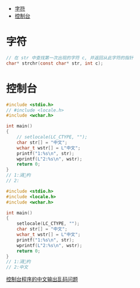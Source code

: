 <!-- TOC -->

- [字符](#字符)
- [控制台](#控制台)

<!-- /TOC -->

# 字符

```c
// 在 str 中查找第一次出现的字符 c, 并返回从此字符的指针
char* strchr(const char* str, int c);
```

# 控制台

```c
#include <stdio.h>
// #include <locale.h>
#include <wchar.h>

int main()
{
    // setlocale(LC_CTYPE, "");
    char str[] = "中文";
    wchar_t wstr[] = L"中文";
    printf("1:%s\n", str);
    wprintf(L"2:%s\n", wstr);
    return 0;
}
// 1:涓枃
// 2:

#include <stdio.h>
#include <locale.h>
#include <wchar.h>

int main()
{
    setlocale(LC_CTYPE, "");
    char str[] = "中文";
    wchar_t wstr[] = L"中文";
    printf("1:%s\n", str);
    wprintf(L"2:%s\n", wstr);
    return 0;
}
// 1:涓枃
// 2:中文
```

[控制台程序的中文输出乱码问题](https://www.cnblogs.com/dejavu/archive/2012/09/16/2687586.html)<br>
